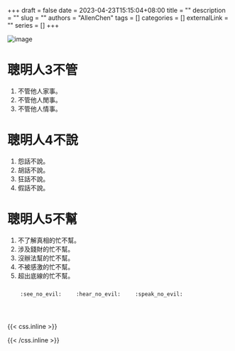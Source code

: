 +++ 
draft = false
date = 2023-04-23T15:15:04+08:00
title = ""
description = ""
slug = ""
authors = "AllenChen"
tags = []
categories = []
externalLink = ""
series = []
+++

![image](/images/post/A-rabbit-saying-No-and-talking-a-friend-with-big-blue-eyes-with-Van-Gogh-style.jpeg)

# 聰明人3不管
1. 不管他人家事。
2. 不管他人閒事。
3. 不管他人情事。
# 聰明人4不說
1. 怨話不說。
2. 胡話不說。
3. 狂話不說。
4. 假話不說。
# 聰明人5不幫
1. 不了解真相的忙不幫。
2. 涉及錢財的忙不幫。
3. 沒辦法幫的忙不幫。
4. 不被感激的忙不幫。
5. 超出底線的忙不幫。

<p><span class="nowrap"><span class="emojify">🙈</span> <code>:see_no_evil:</code></span>  <span class="nowrap"><span class="emojify">🙉</span> <code>:hear_no_evil:</code></span>  <span class="nowrap"><span class="emojify">🙊</span> <code>:speak_no_evil:</code></span></p>
<br>
    

{{< css.inline >}}
<style>
.emojify {
	font-family: Apple Color Emoji, Segoe UI Emoji, NotoColorEmoji, Segoe UI Symbol, Android Emoji, EmojiSymbols;
	font-size: 2rem;
	vertical-align: middle;
}
@media screen and (max-width:650px) {
  .nowrap {
    display: block;
    margin: 25px 0;
  }
}
</style>
{{< /css.inline >}}
